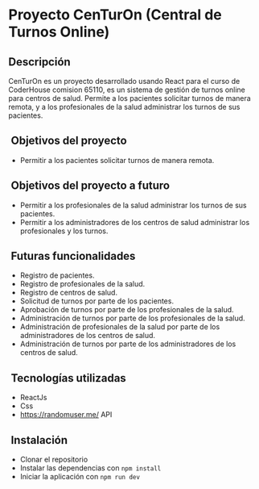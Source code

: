 # Proyecto CenTurOn (Central de Turnos Online)

## Descripción

CenTurOn es un proyecto desarrollado usando React para el curso de CoderHouse comision 65110, es un sistema de gestión de turnos online para centros de salud. Permite a los pacientes solicitar turnos de manera remota, y a los profesionales de la salud administrar los turnos de sus pacientes.

##  Objetivos del proyecto

- Permitir a los pacientes solicitar turnos de manera remota.

##  Objetivos del proyecto a futuro

- Permitir a los profesionales de la salud administrar los turnos de sus pacientes.
- Permitir a los administradores de los centros de salud administrar los profesionales y los turnos.

##  Futuras funcionalidades

- Registro de pacientes.
- Registro de profesionales de la salud.
- Registro de centros de salud.
- Solicitud de turnos por parte de los pacientes.
- Aprobación de turnos por parte de los profesionales de la salud.
- Administración de turnos por parte de los profesionales de la salud.
- Administración de profesionales de la salud por parte de los administradores de los centros de salud.
- Administración de turnos por parte de los administradores de los centros de salud.

##  Tecnologías utilizadas

- ReactJs
- Css
- <https://randomuser.me/> API

##  Instalación

- Clonar el repositorio
- Instalar las dependencias con `npm install`
- Iniciar la aplicación con `npm run dev`
